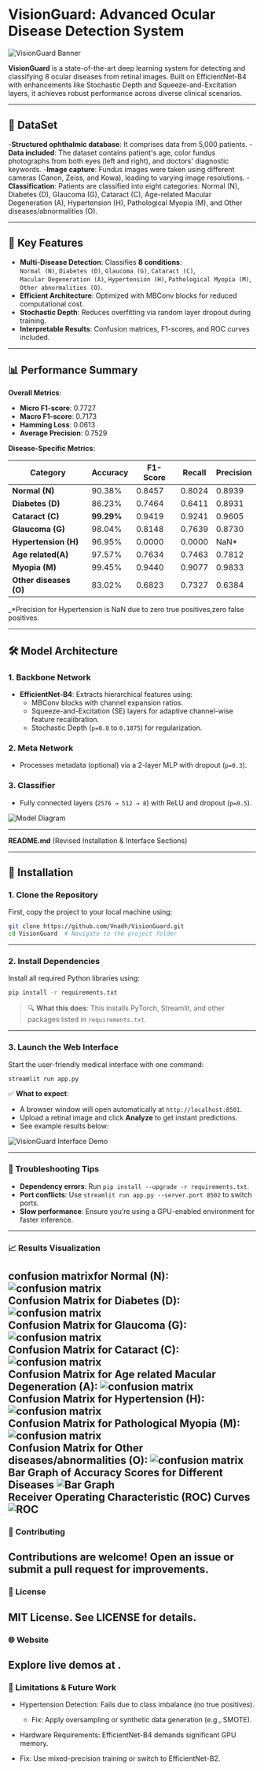 # VisionGuard: Advanced Ocular Disease Detection System  

![VisionGuard Banner](media/image0.png)  

**VisionGuard** is a state-of-the-art deep learning system for detecting and classifying 8 ocular diseases from retinal images. Built on EfficientNet-B4 with enhancements like Stochastic Depth and Squeeze-and-Excitation layers, it achieves robust performance across diverse clinical scenarios. 

---

## 💾 DataSet
 -**Structured ophthalmic database**: It comprises data from 5,000 patients.
 -**Data included**: The dataset contains patient's age, color fundus photographs from both eyes (left and right), and doctors'  diagnostic keywords.
 -**Image capture**: Fundus images were taken using different cameras (Canon, Zeiss, and Kowa), leading to varying image resolutions.
-**Classification**: Patients are classified into eight categories: Normal (N), Diabetes (D), Glaucoma (G), Cataract (C), Age-related Macular Degeneration (A), Hypertension (H), Pathological Myopia (M), and Other diseases/abnormalities (O).   


---

## 🌟 Key Features  
- **Multi-Disease Detection**: Classifies **8 conditions**:  
  `Normal (N)`, `Diabetes (D)`, `Glaucoma (G)`, `Cataract (C)`,  
  `Macular Degeneration (A)`, `Hypertension (H)`, `Pathological Myopia (M)`,  
  `Other abnormalities (O)`.  
- **Efficient Architecture**: Optimized with MBConv blocks for reduced computational cost.  
- **Stochastic Depth**: Reduces overfitting via random layer dropout during training.  
- **Interpretable Results**: Confusion matrices, F1-scores, and ROC curves included.  

---

## 📊 Performance Summary  
**Overall Metrics**:  
- **Micro F1-score**: 0.7727  
- **Macro F1-score**: 0.7173  
- **Hamming Loss**: 0.0613  
- **Average Precision**: 0.7529  

**Disease-Specific Metrics**:  

| Category              | Accuracy   | F1-Score | Recall   | Precision |  
|-----------------------|------------|----------|----------|-----------|  
| **Normal (N)**        | 90.38%     | 0.8457   | 0.8024   | 0.8939    |  
| **Diabetes (D)**      | 86.23%     | 0.7464   | 0.6411   | 0.8931    |
| **Cataract (C)**      | **99.29%** | 0.9419   | 0.9241   | 0.9605    |  
| **Glaucoma (G)**      | 98.04%     | 0.8148   | 0.7639   | 0.8730    |  
| **Hypertension (H)**  | 96.95%     | 0.0000   | 0.0000   | NaN*      | 
|**Age related(A)**     | 97.57%     | 0.7634   | 0.7463   | 0.7812    |
|**Myopia (M)**         | 99.45%     | 0.9440   | 0.9077   | 0.9833    |
|**Other diseases (O)** |83.02%      | 0.6823   | 0.7327   | 0.6384    |


_*Precision for Hypertension is NaN due to zero true positives,zero false positives.   

---

## 🛠️ Model Architecture  
### 1. **Backbone Network**  
- **EfficientNet-B4**: Extracts hierarchical features using:  
  - MBConv blocks with channel expansion ratios.  
  - Squeeze-and-Excitation (SE) layers for adaptive channel-wise feature recalibration.  
  - Stochastic Depth (`p=0.0` to `0.1875`) for regularization.  

### 2. **Meta Network**  
- Processes metadata (optional) via a 2-layer MLP with dropout (`p=0.3`).  

### 3. **Classifier**  
- Fully connected layers (`2576 → 512 → 8`) with ReLU and dropout (`p=0.5`).  

![Model Diagram](media/image11.png)  

---

**README.md** (Revised Installation & Interface Sections)  

---

## 🚀 Installation  

### 1. **Clone the Repository**  
First, copy the project to your local machine using:  
```bash  
git clone https://github.com/Vnadh/VisionGuard.git  
cd VisionGuard  # Navigate to the project folder  
```  

---

### 2. **Install Dependencies**  
Install all required Python libraries using:  
```bash  
pip install -r requirements.txt  
```  
> 🔍 **What this does**: This installs PyTorch, Streamlit, and other packages listed in `requirements.txt`.  

---

### 3. **Launch the Web Interface**  
Start the user-friendly medical interface with one command:  
```bash  
streamlit run app.py  
```  
✅ **What to expect**:  
- A browser window will open automatically at `http://localhost:8501`.  
- Upload a retinal image and click **Analyze** to get instant predictions.  
- See example results below:  

![VisionGuard Interface Demo](media/app_demo.png)  

---

### 🚨 Troubleshooting Tips  
- **Dependency errors**: Run `pip install --upgrade -r requirements.txt`.  
- **Port conflicts**: Use `streamlit run app.py --server.port 8502` to switch ports.  
- **Slow performance**: Ensure you’re using a GPU-enabled environment for faster inference.  

     


---
### 📈 Results Visualization
**confusion matrixfor Normal (N)**:
![confusion matrix](media/image1.png) <br>
**Confusion Matrix for Diabetes (D)**:
![confusion matrix](media/image2.png) <br>
**Confusion Matrix for Glaucoma (G)**:
![confusion matrix](media/image3.png) <br>
**Confusion Matrix for Cataract (C)**:
![confusion matrix](media/image4.png) <br>
**Confusion Matrix for Age related Macular Degeneration (A)**:
![confusion matrix](media/image5.png) <br>
**Confusion Matrix for Hypertension (H)**:
![confusion matrix](media/image6.png) <br>
**Confusion Matrix for Pathological Myopia (M)**:
![confusion matrix](media/image7.png) <br>
**Confusion Matrix for Other diseases/abnormalities (O)**:
![confusion matrix](media/image8.png)<br>
**Bar Graph of Accuracy Scores for Different Diseases**
![Bar Graph](media/image9.png) <br>
**Receiver Operating Characteristic (ROC) Curves**
![ROC](media/image10.png) <br>
---
### 🤝 Contributing
Contributions are welcome! Open an issue or submit a pull request for improvements.
---
### 📜 License
MIT License. See LICENSE for details.
---
### 🌐 Website
Explore live demos at .
---
### 🚧 Limitations & Future Work
 * Hypertension Detection: Fails due to class imbalance (no true positives).
   * Fix: Apply oversampling or synthetic data generation (e.g., SMOTE).

 * Hardware Requirements: EfficientNet-B4 demands significant GPU memory.
  * Fix: Use mixed-precision training or switch to EfficientNet-B2.
